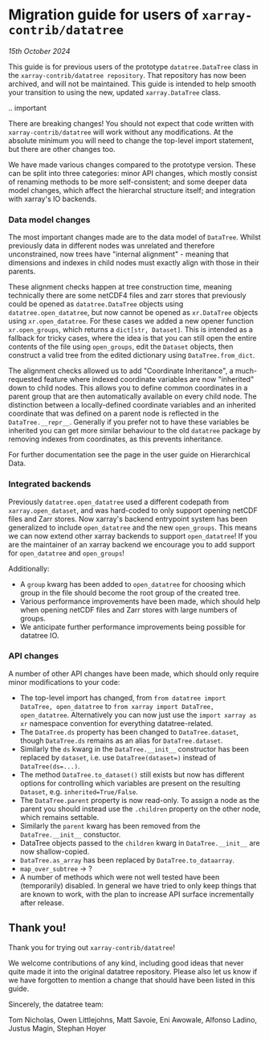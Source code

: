 # Migration guide for users of `xarray-contrib/datatree`

_15th October 2024_

This guide is for previous users of the prototype `datatree.DataTree` class in the `xarray-contrib/datatree repository`. That repository has now been archived, and will not be maintained. This guide is intended to help smooth your transition to using the new, updated `xarray.DataTree` class.

.. important

   There are breaking changes! You should not expect that code written with `xarray-contrib/datatree` will work without any modifications.
   At the absolute minimum you will need to change the top-level import statement, but there are other changes too.

We have made various changes compared to the prototype version. These can be split into three categories: minor API changes, which mostly consist of renaming methods to be more self-consistent; and some deeper data model changes, which affect the hierarchal structure itself; and integration with xarray's IO backends.

### Data model changes

The most important changes made are to the data model of `DataTree`. Whilst previously data in different nodes was unrelated and therefore unconstrained, now trees have "internal alignment" - meaning that dimensions and indexes in child nodes must exactly align with those in their parents.

These alignment checks happen at tree construction time, meaning technically there are some netCDF4 files and zarr stores that previously could be opened as `datatree.DataTree` objects using `datatree.open_datatree`, but now cannot be opened as `xr.DataTree` objects using `xr.open_datatree`. For these cases we added a new opener function `xr.open_groups`, which returns a `dict[str, Dataset]`. This is intended as a fallback for tricky cases, where the idea is that you can still open the entire contents of the file using `open_groups`, edit the `Dataset` objects, then construct a valid tree from the edited dictionary using `DataTree.from_dict`.

The alignment checks allowed us to add "Coordinate Inheritance", a much-requested feature where indexed coordinate variables are now "inherited" down to child nodes. This allows you to define common coordinates in a parent group that are then automatically available on every child node. The distinction between a locally-defined coordinate variables and an inherited coordinate that was defined on a parent node is reflected in the `DataTree.__repr__`. Generally if you prefer not to have these variables be inherited you can get more similar behaviour to the old `datatree` package by removing indexes from coordinates, as this prevents inheritance.

For further documentation see the page in the user guide on Hierarchical Data.

### Integrated backends

Previously `datatree.open_datatree` used a different codepath from `xarray.open_dataset`, and was hard-coded to only support opening netCDF files and Zarr stores.
Now xarray's backend entrypoint system has been generalized to include `open_datatree` and the new `open_groups`.
This means we can now extend other xarray backends to support `open_datatree`! If you are the maintainer of an xarray backend we encourage you to add support for `open_datatree` and `open_groups`!

Additionally:
- A `group` kwarg has been added to `open_datatree` for choosing which group in the file should become the root group of the created tree.
- Various performance improvements have been made, which should help when opening netCDF files and Zarr stores with large numbers of groups.
- We anticipate further performance improvements being possible for datatree IO.

### API changes

A number of other API changes have been made, which should only require minor modifications to your code:
- The top-level import has changed, from `from datatree import DataTree, open_datatree` to `from xarray import DataTree, open_datatree`. Alternatively you can now just use the `import xarray as xr` namespace convention for everything datatree-related.
- The `DataTree.ds` property has been changed to `DataTree.dataset`, though `DataTree.ds` remains as an alias for `DataTree.dataset`.
- Similarly the `ds` kwarg in the `DataTree.__init__` constructor has been replaced by `dataset`, i.e. use `DataTree(dataset=)` instead of `DataTree(ds=...)`.
- The method `DataTree.to_dataset()` still exists but now has different options for controlling which variables are present on the resulting `Dataset`, e.g. `inherited=True/False`.
- The `DataTree.parent` property is now read-only. To assign a node as the parent you should instead use the `.children` property on the other node, which remains settable.
- Similarly the `parent` kwarg has been removed from the `DataTree.__init__` constuctor. 
- DataTree objects passed to the `children` kwarg in `DataTree.__init__` are now shallow-copied.
- `DataTree.as_array` has been replaced by `DataTree.to_dataarray`.
- `map_over_subtree` -> ?
- A number of methods which were not well tested have been (temporarily) disabled. In general we have tried to only keep things that are known to work, with the plan to increase API surface incrementally after release.

## Thank you!

Thank you for trying out `xarray-contrib/datatree`!

We welcome contributions of any kind, including good ideas that never quite made it into the original datatree repository. Please also let us know if we have forgotten to mention a change that should have been listed in this guide.

Sincerely, the datatree team:

Tom Nicholas, 
Owen Littlejohns, 
Matt Savoie, 
Eni Awowale, 
Alfonso Ladino, 
Justus Magin, 
Stephan Hoyer

